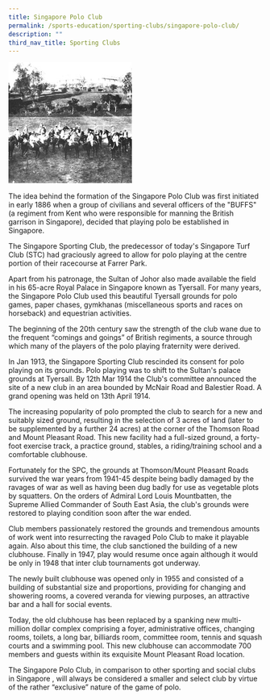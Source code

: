 ```yaml
---
title: Singapore Polo Club
permalink: /sports-education/sporting-clubs/singapore-polo-club/
description: ""
third_nav_title: Sporting Clubs
---
```

![Singapore Polo Club](/images/Sport%20Education/Sporting%20Clubs/PoloClub.jpeg)

The idea behind the formation of the Singapore Polo Club was first initiated in early 1886 when a group of civilians and several officers of the "BUFFS" (a regiment from Kent who were responsible for manning the British garrison in Singapore), decided that playing polo be established in Singapore.   
  
The Singapore Sporting Club, the predecessor of today's Singapore Turf Club (STC) had graciously agreed to allow for polo playing at the centre portion of their racecourse at Farrer Park.  
  
Apart from his patronage, the Sultan of Johor also made available the field in his 65-acre Royal Palace in Singapore known as Tyersall. For many years, the Singapore Polo Club used this beautiful Tyersall grounds for polo games, paper chases, gymkhanas (miscellaneous sports and races on horseback) and equestrian activities.   
  
The beginning of the 20th century saw the strength of the club wane due to the frequent “comings and goings” of British regiments, a source through which many of the players of the polo playing fraternity were derived.   
  
In Jan 1913, the Singapore Sporting Club rescinded its consent for polo playing on its grounds. Polo playing was to shift to the Sultan's palace grounds at Tyersall. By 12th Mar 1914 the Club's committee announced the site of a new club in an area bounded by McNair Road and Balestier Road. A grand opening was held on 13th April 1914.   
  
The increasing popularity of polo prompted the club to search for a new and suitably sized ground, resulting in the selection of 3 acres of land (later to be supplemented by a further 24 acres) at the corner of the Thomson Road and Mount Pleasant Road. This new facility had a full-sized ground, a forty-foot exercise track, a practice ground, stables, a riding/training school and a comfortable clubhouse.   
  
Fortunately for the SPC, the grounds at Thomson/Mount Pleasant Roads survived the war years from 1941-45 despite being badly damaged by the ravages of war as well as having been dug badly for use as vegetable plots by squatters. On the orders of Admiral Lord Louis Mountbatten, the Supreme Allied Commander of South East Asia, the club's grounds were restored to playing condition soon after the war ended.   
  
Club members passionately restored the grounds and tremendous amounts of work went into resurrecting the ravaged Polo Club to make it playable again. Also about this time, the club sanctioned the building of a new clubhouse. Finally in 1947, play would resume once again although it would be only in 1948 that inter club tournaments got underway.  
  
The newly built clubhouse was opened only in 1955 and consisted of a building of substantial size and proportions, providing for changing and showering rooms, a covered veranda for viewing purposes, an attractive bar and a hall for social events.   
  
Today, the old clubhouse has been replaced by a spanking new multi-million dollar complex comprising a foyer, administrative offices, changing rooms, toilets, a long bar, billiards room, committee room, tennis and squash courts and a swimming pool. This new clubhouse can accommodate 700 members and guests within its exquisite Mount Pleasant Road location.   
  
The Singapore Polo Club, in comparison to other sporting and social clubs in Singapore , will always be considered a smaller and select club by virtue of the rather “exclusive” nature of the game of polo.